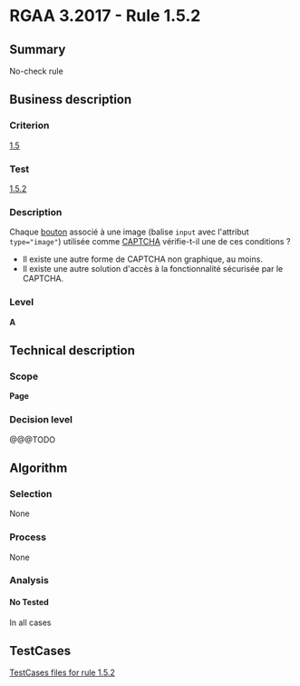 # RGAA 3.2017 - Rule 1.5.2

## Summary
No-check rule


## Business description

### Criterion
[1.5](http://references.modernisation.gouv.fr/rgaa-accessibilite/criteres.html#crit-1-5)

### Test
[1.5.2](http://references.modernisation.gouv.fr/rgaa-accessibilite/criteres.html#test-1-5-2)

### Description
<div lang="fr">Chaque <a href="http://references.modernisation.gouv.fr/rgaa-accessibilite/glossaire.html#bouton-formulaire">bouton</a> associ&#xE9; &#xE0; une image (balise <code lang="en">input</code> avec l'attribut <code lang="en">type="image"</code>) utilis&#xE9;e comme <a href="http://references.modernisation.gouv.fr/rgaa-accessibilite/glossaire.html#captcha">CAPTCHA</a> v&#xE9;rifie-t-il une de ces conditions&nbsp;? <ul><li>Il existe une autre forme de CAPTCHA non graphique, au moins.</li> <li>Il existe une autre solution d'acc&#xE8;s &#xE0; la fonctionnalit&#xE9; s&#xE9;curis&#xE9;e par le CAPTCHA.</li> </ul></div>

### Level
**A**


## Technical description

### Scope
**Page**

### Decision level
@@@TODO


## Algorithm

### Selection
None

### Process
None

### Analysis

#### No Tested
In all cases


##  TestCases

[TestCases files for rule 1.5.2](https://github.com/Asqatasun/Asqatasun/tree/develop/rules/rules-rgaa3.2017/src/test/resources/testcases/rgaa32017/Rgaa32017Rule010502/)


